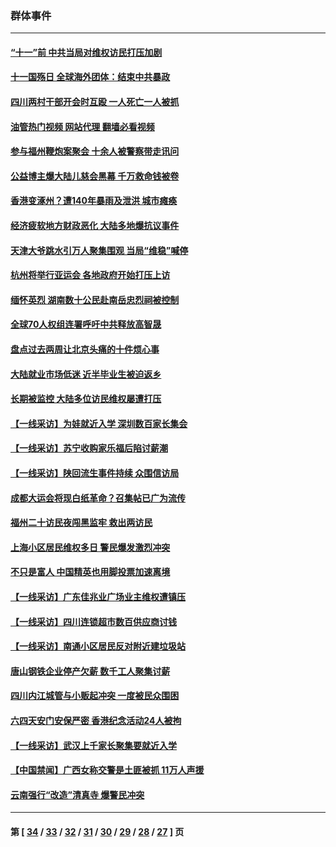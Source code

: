 ### 群体事件
---
#### [“十一”前 中共当局对维权访民打压加剧](../../pages/ncid279/n14086960.md?10100845) 
#### [十一国殇日 全球海外团体：结束中共暴政](../../pages/ncid279/n14086661.md?10100845) 
#### [四川两村干部开会时互殴 一人死亡一人被抓](../../pages/ncid279/n14081149.md?10100845) 
#### [油管热门视频 网站代理 翻墙必看视频](http://138.2.39.72:81/youtube.html?epic-marker?10100845)
#### [参与福州鞭炮案聚会 十余人被警察带走讯问](../../pages/ncid279/n14074316.md?10100845) 
#### [公益博主爆大陆儿慈会黑幕 千万救命钱被卷](../../pages/ncid279/n14072914.md?10100845) 
#### [香港变涿州？遭140年暴雨及泄洪 城市瘫痪](../../pages/ncid279/n14069515.md?10100845) 
#### [经济疲软地方财政恶化 大陆多地爆抗议事件](../../pages/ncid279/n14068568.md?10100845) 
#### [天津大爷跳水引万人聚集围观 当局“维稳”喊停](../../pages/ncid279/n14068364.md?10100845) 
#### [杭州将举行亚运会 各地政府开始打压上访](../../pages/ncid279/n14059747.md?10100845) 
#### [缅怀英烈 湖南数十公民赴南岳忠烈祠被控制](../../pages/ncid279/n14055318.md?10100845) 
#### [全球70人权组连署呼吁中共释放高智晟](../../pages/ncid279/n14055054.md?10100845) 
#### [盘点过去两周让北京头痛的十件烦心事](../../pages/ncid279/n14052654.md?10100845) 
#### [大陆就业市场低迷 近半毕业生被迫返乡](../../pages/ncid279/n14050945.md?10100845) 
#### [长期被监控 大陆多位访民维权屡遭打压](../../pages/ncid279/n14049331.md?10100845) 
#### [【一线采访】为娃就近入学 深圳数百家长集会](../../pages/ncid279/n14044246.md?10100845) 
#### [【一线采访】苏宁收购家乐福后陷讨薪潮](../../pages/ncid279/n14042224.md?10100845) 
#### [【一线采访】陕回流生事件持续 众围信访局](../../pages/ncid279/n14040242.md?10100845) 
#### [成都大运会将现白纸革命？召集帖已广为流传](../../pages/ncid279/n14033119.md?10100845) 
#### [福州二十访民夜闯黑监牢 救出两访民](../../pages/ncid279/n14031617.md?10100845) 
#### [上海小区居民维权多日 警民爆发激烈冲突](../../pages/ncid279/n14029221.md?10100845) 
#### [不只是富人 中国精英也用脚投票加速离境](../../pages/ncid279/n14029086.md?10100845) 
#### [【一线采访】广东佳兆业广场业主维权遭镇压](../../pages/ncid279/n14028175.md?10100845) 
#### [【一线采访】四川连锁超市数百供应商讨钱](../../pages/ncid279/n14025102.md?10100845) 
#### [【一线采访】南通小区居民反对附近建垃圾站](../../pages/ncid279/n14021690.md?10100845) 
#### [唐山钢铁企业停产欠薪 数千工人聚集讨薪](../../pages/ncid279/n14017404.md?10100845) 
#### [四川内江城管与小贩起冲突 一度被民众围困](../../pages/ncid279/n14015922.md?10100845) 
#### [六四天安门安保严密 香港纪念活动24人被拘](../../pages/ncid279/n14009800.md?10100845) 
#### [【一线采访】武汉上千家长聚集要就近入学](../../pages/ncid279/n14009497.md?10100845) 
#### [【中国禁闻】广西女称交警是土匪被抓 11万人声援](../../pages/ncid279/n14006869.md?10100845) 
#### [云南强行“改造”清真寺 爆警民冲突](../../pages/ncid279/n14005561.md?10100845) 

---
#### 第 [ [34](./34.md?10100845) / [33](./33.md?10100845) / [32](./32.md?10100845) / [31](./31.md?10100845) / [30](./30.md?10100845) / [29](./29.md?10100845) / [28](./28.md?10100845) / [27](./27.md?10100845) ] 页
